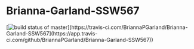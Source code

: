 # Brianna-Garland-SSW567

[![build status of master]([https://travis-ci.com/BriannaPGarland/Brianna-Garland-SSW567.svg?branch=master]([https://app.travis-ci.com/github/BriannaPGarland/Brianna-Garland-SSW567))](https://travis-ci.com/BriannaPGarland/Brianna-Garland-SSW567](https://app.travis-ci.com/github/BriannaPGarland/Brianna-Garland-SSW567))
